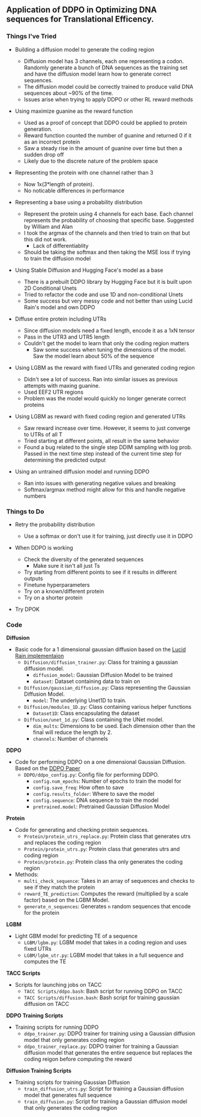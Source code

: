 ## Application of DDPO in Optimizing DNA sequences for Translational Efficency. 

### Things I've Tried
- Building a diffusion model to generate the coding region
    + Diffusion model has 3 channels, each one representing a codon. Randomly generate a bunch of DNA sequences as the training set and have the diffusion model learn how to generate correct sequences.
    + The diffusion model could be correctly trained to produce valid DNA sequences about ~90% of the time. 
    + Issues arise when trying to apply DDPO or other RL reward methods 

- Using maximize guanine as the reward function
    + Used as a proof of concept that DDPO could be applied to protein generation.
    + Reward function counted the number of guanine and returned 0 if it as an incorrect protein
    + Saw a steady rise in the amount of guanine over time but then a sudden drop off
    + Likely due to the discrete nature of the problem space

- Representing the protein with one channel rather than 3
    + Now 1x(3*length of protein). 
    + No noticable differences in performance 

- Representing a base using a probability distribution
    + Represent the protein using 4 channels for each base. Each channel represents the probability of choosing that specific base. Suggested by William and Alan
    + I took the argmax of the channels and then tried to train on that but this did not work. 
        * Lack of differentiablity
    + Should be taking the softmax and then taking the MSE loss if trying to train the diffusion model

- Using Stable Diffusion and Hugging Face's model as a base
    + There is a prebuilt DDPO library by Hugging Face but it is built upon 2D Conditional Unets
    + Tried to refactor the code and use 1D and non-conditional Unets
    + Some success but very messy code and not better than using Lucid Rain's model and own DDPO

- Diffuse entire protein including UTRs
    + Since diffusion models need a fixed length, encode it as a 1xN tensor
    + Pass in the UTR3 and UTR5 length
    + Couldn't get the model to learn that only the coding region matters
        - Saw some success when tuning the dimensions of the model. Saw the model learn about 50% of the sequence

- Using LGBM as the reward with fixed UTRs and generated coding region
    + Didn't see a lot of success. Ran into similar issues as previous attempts with maxing guanine. 
    + Used EEF2 UTR regions
    + Problem was the model would quickly no longer generate correct proteins

- Using LGBM as reward with fixed coding region and generated UTRs
    + Saw reward increase over time. However, it seems to just converge to UTRs of all T
    + Tried starting at different points, all result in the same behavior
    + Found a bug related to the single step DDIM sampling with log prob. Passed in the next time step instead of the current time step for determining the predicted output

- Using an untrained diffusion model and running DDPO
    + Ran into issues with generating negative values and breaking
    + Softmax/argmax method might allow for this and handle negative numbers

### Things to Do
- Retry the probability distribution
    + Use a softmax or don't use it for training, just directly use it in DDPO

- When DDPO is working
    + Check the diversity of the generated sequences
        * Make sure it isn't all just Ts
    + Try starting from different points to see if it results in different outputs
    + Finetune hyperparameters
    + Try on a known/different protein
    + Try on a shorter protein

- Try DPOK

### Code
**Diffusion**
- Basic code for a 1 dimensional gaussian diffusion based on the [Lucid Rain implementaion](1)
    - `Diffusion/diffusion_trainer.py`: Class for training a gaussian diffusion model. 
        - `diffusion_model`: Gaussian Diffusion Model to be trained
        - `dataset`: Dataset containing data to train on
    - `Diffusion/gaussian_diffusion.py`: Class representing the Gaussian Diffusion Model.
        - `model`: The underlying Unet1D to train.
    - `Diffusion/modules_1D.py`: Class containing various helper functions
        - `Dataset1D`: Class encapsulating the dataset
    - `Diffusion/unet_1d.py`: Class containing the UNet model. 
        - `dim_mults`: Dimensions to be used. Each dimension other than the final will reduce the length by 2.
        - `channels`: Number of channels

**DDPO**
- Code for performing DDPO on a one dimensional Gaussian Diffusion. Based on the [DDPO Paper](2)
    - `DDPO/ddpo_config.py`: Config file for performing DDPO.
        - `config.num_epochs`: Number of epochs to train the model for
        - `config.save_freq`: How often to save
        - `config.results_folder`: Where to save the model
        - `config.sequence`: DNA sequence to train the model
        - `pretrained.model`: Pretrained Gaussian Diffusion Model

**Protein**
- Code for generating and checking protein sequences.
    - `Protein/protein_utrs_replace.py`: Protein class that generates utrs and replaces the coding region
    - `Protein/protein_utrs.py`: Protein class that generates utrs and coding region
    - `Protein/protein.py`: Protein class tha only generates the coding region
- Methods:
    - `multi_check_sequence`: Takes in an array of sequences and checks to see if they match the protein
    - `reward_TE_prediction`: Computes the reward (multiplied by a scale factor) based on the LGBM Model.
    - `generate_n_sequences`: Generates `n` random sequences that encode for the protein

**LGBM**
- Light GBM model for predicting TE of a sequence
    - `LGBM/lgbm.py`: LGBM model that takes in a coding region and uses fixed UTRs
    - `LGBM/lgbm_utr.py`: LGBM model that takes in a full sequence and computes the TE

**TACC Scripts**
- Scripts for launching jobs on TACC
    - `TACC Scripts/ddpo.bash`: Bash script for running DDPO on TACC
    - `TACC Scripts/diffusion.bash`: Bash script for training gaussian diffusion on TACC

**DDPO Training Scripts**
- Training scripts for running DDPO
    - `ddpo_trainer.py`: DDPO trainer for training using a Gaussian diffusion model that only generates coding region
    - `ddpo_trainer_replace.py`: DDPO trainer for training a Gaussian diffusion model that generates the entire sequence but replaces the coding reigon before computing the reward

**Diffusion Training Scripts**
- Training scripts for training Gaussian Diffusion
    - `train_diffusion_utrs.py`: Script for training a Gaussian diffusion model that generates full sequence
    - `train_diffusion.py`: Script for training a Gaussian diffusion model that only generates the coding region

[1]: https://github.com/lucidrains/denoising-diffusion-pytorch/blob/main/denoising_diffusion_pytorch/denoising_diffusion_pytorch_1d.py
[2]: https://rl-diffusion.github.io/
